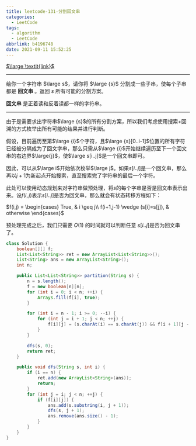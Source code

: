 ```yaml
---
title: leetcode-131-分割回文串
categories:
  - LeetCode
tags:
  - algorithm
  - LeetCode
abbrlink: b4196748
date: 2021-09-11 15:52:25
---
```


[$\large \textit{link}$](https://leetcode-cn.com/problems/palindrome-partitioning/)

<hr/>

给你一个字符串 $\large s$，请你将 $\large {s}$ 分割成一些子串，使每个子串都是 **回文串** 。返回 $s$ 所有可能的分割方案。

**回文串** 是正着读和反着读都一样的字符串。

<hr/>

由于是需要求出字符串$\large {s}$的所有分割方案，所以我们考虑使用搜索+回溯的方式枚举出所有可能的结果并进行判断。

假设，目前遍历至第$\large {i}$个字符，且$\large {s}[0..i-1]$位置的所有字符已经被分隔成为了回文字串，那么只需从$\large {i}$开始继续遍历至下一个回文串的右边界$\large{j}$，使$\large s[i..j]$是一个回文串即可。

因此，可以从$\large i$开始依次枚举$\large j$。如果$s[i..j]$是一个回文串，那么再以$j+1$为新起点开始搜索，直至搜索完了字符串的最后一个字符。

此处可以使用动态规划来对字符串做预处理，将$s$的每个字串是否是回文串表示出来。设$f(i,j)$表示$s[i..j]$是否为回文串，那么就会有状态转移方程如下：

$f(i,j) =
\begin{cases}
True, & i \geq j\\
f(i+1,j-1) \wedge (s[i]=s[j]), & otherwise
\end{cases}$

预处理完成之后，我们只需要 $O(1)$ 的时间就可以判断任意 $s[i..j]$是否为回文串了。

```java
class Solution {
    boolean[][] f;
    List<List<String>> ret = new ArrayList<List<String>>();
    List<String> ans = new ArrayList<String>();
    int n;

    public List<List<String>> partition(String s) {
        n = s.length();
        f = new boolean[n][n];
        for (int i = 0; i < n; ++i) {
            Arrays.fill(f[i], true);
        }

        for (int i = n - 1; i >= 0; --i) {
            for (int j = i + 1; j < n; ++j) {
                f[i][j] = (s.charAt(i) == s.charAt(j)) && f[i + 1][j - 1];
            }
        }

        dfs(s, 0);
        return ret;
    }

    public void dfs(String s, int i) {
        if (i == n) {
            ret.add(new ArrayList<String>(ans));
            return;
        }
        for (int j = i; j < n; ++j) {
            if (f[i][j]) {
                ans.add(s.substring(i, j + 1));
                dfs(s, j + 1);
                ans.remove(ans.size() - 1);
            }
        }
    }
}
```

